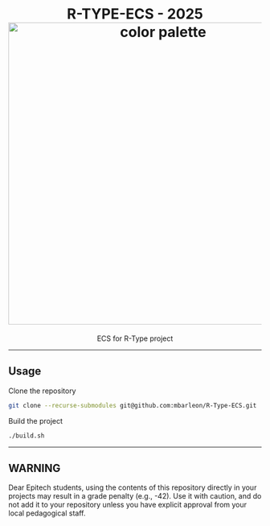 <h1 align="center">
  R-TYPE-ECS - 2025<br>
  <img src="https://raw.githubusercontent.com/catppuccin/catppuccin/main/assets/palette/macchiato.png" width="600px" alt="color palette"/>
  <br>
</h1>

<p align="center">
  ECS for R-Type project<br>
</p>

---

## Usage

Clone the repository

```bash
git clone --recurse-submodules git@github.com:mbarleon/R-Type-ECS.git
```

Build the project

```bash
./build.sh
```

---

## WARNING

Dear Epitech students, using the contents of this repository directly in your projects may result in a grade penalty (e.g., -42). Use it with caution, and do not add it to your repository unless you have explicit approval from your local pedagogical staff.
